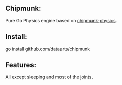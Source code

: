 ## Chipmunk:
Pure Go Physics engine based on [chipmunk-physics].

## Install:
go install github.com/dataarts/chipmunk

## Features:
All except sleeping and most of the joints.

[chipmunk-physics]: http://chipmunk-physics.net/
